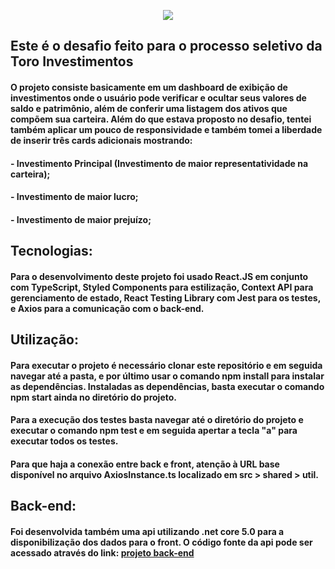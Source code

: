 <p align="center">
  <img src="https://github.com/gusnogueira/toro.front/blob/master/Desafio-Toro-Google-Chrome-2022-03-28-22-14-33.gif"/>
</p>

## Este é o desafio feito para o processo seletivo da Toro Investimentos
#### O projeto consiste basicamente em um dashboard de exibição de investimentos onde o usuário pode verificar e ocultar seus valores de saldo e patrimônio, além de conferir uma listagem dos ativos que compõem sua carteira. Além do que estava proposto no desafio, tentei também aplicar um pouco de responsividade e também tomei a liberdade de inserir três cards adicionais mostrando:
#### - Investimento Principal (Investimento de maior representatividade na carteira);
#### - Investimento de maior lucro;
#### - Investimento de maior prejuízo;

## Tecnologias:
#### Para o desenvolvimento deste projeto foi usado React.JS em conjunto com TypeScript, Styled Components para estilização, Context API para gerenciamento de estado,  React Testing Library com Jest para os testes, e Axios para a comunicação com o back-end.

## Utilização:
#### Para executar o projeto é necessário clonar este repositório e em seguida navegar até a pasta, e por último usar o comando npm install para instalar as dependências. Instaladas as dependências, basta executar o comando npm start ainda no diretório do projeto.
#### Para a execução dos testes basta navegar até o diretório do projeto e executar o comando npm test e em seguida apertar a tecla "a" para executar todos os testes.
#### Para que haja a conexão entre back e front, atenção à URL base disponível no arquivo AxiosInstance.ts localizado em src > shared > util.

## Back-end:
#### Foi desenvolvida também uma api utilizando .net core 5.0 para a disponibilização dos dados para o front. O código fonte da api pode ser acessado através do link: <a href="https://github.com/gusnogueira/toro.back"><b>projeto back-end</b></a>
